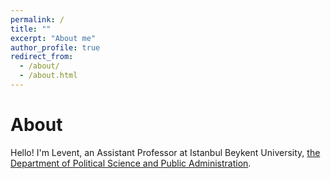```yaml
---
permalink: /
title: ""
excerpt: "About me"
author_profile: true
redirect_from: 
  - /about/
  - /about.html
---
```

About
======
Hello! I'm Levent, an Assistant Professor at Istanbul Beykent University, [the Department of Political Science and Public Administration](https://iibf.beykent.edu.tr/en/departments/political-science-and-public-administration-turkish). 

